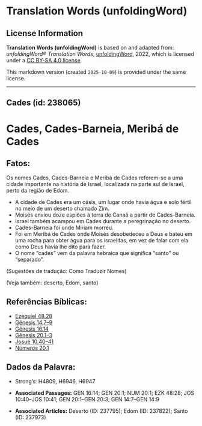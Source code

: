 # Translation Words (unfoldingWord)

## License Information

**Translation Words (unfoldingWord)** is based on and adapted from: _unfoldingWord® Translation Words_, [unfoldingWord](https://unfoldingword.org/utw), 2022, which is licensed under a [CC BY-SA 4.0 license](https://creativecommons.org/licenses/by-sa/4.0/legalcode.en).

This markdown version (created `2025-10-09`) is provided under the same license.



--------------------------------

## Cades (id: 238065)

Cades, Cades\-Barneia, Meribá de Cades
======================================

Fatos:
------

Os nomes Cades, Cades\-Barneia e Meribá de Cades referem\-se a uma cidade importante na história de Israel, localizada na parte sul de Israel, perto da região de Edom.

* A cidade de Cades era um oásis, um lugar onde havia água e solo fértil no meio de um deserto chamado Zim.
* Moisés enviou doze espiões à terra de Canaã a partir de Cades\-Barneia.
* Israel também acampou em Cades durante a peregrinação no deserto.
* Cades\-Barneia foi onde Miriam morreu.
* Foi em Meribá de Cades onde Moisés desobedeceu a Deus e bateu em uma rocha para obter água para os israelitas, em vez de falar com ela como Deus havia lhe dito para fazer.
* O nome “cades” vem da palavra hebraica que significa “santo” ou “separado”.

(Sugestões de tradução: Como Traduzir Nomes)

(Veja também: deserto, Edom, santo)

Referências Bíblicas:
---------------------

* [Ezequiel 48\.28](https://ref.ly/Ezek48:28)
* [Gênesis 14\.7–9](https://ref.ly/Gen14:7-Gen14:9)
* [Gênesis 16\.14](https://ref.ly/Gen16:14)
* [Gênesis 20\.1–3](https://ref.ly/Gen20:1-Gen20:3)
* [Josué 10\.40–41](https://ref.ly/Josh10:40-Josh10:41)
* [Números 20\.1](https://ref.ly/Num20:1)

Dados da Palavra:
-----------------

* Strong’s: H4809, H6946, H6947

* **Associated Passages:** GEN 16:14; GEN 20:1; NUM 20:1; EZK 48:28; JOS 10:40–JOS 10:41; GEN 20:1–GEN 20:3; GEN 14:7–GEN 14:9
* **Associated Articles:** Deserto (ID: 237795); Edom (ID: 237822); Santo (ID: 237973)

